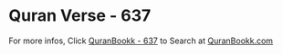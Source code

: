 # Quran Verse - 637 

For more infos, Click [QuranBookk - 637](https://www.quranbookk.com/quran/search?q=637) to Search at [QuranBookk.com](http://quranbookk.com/)